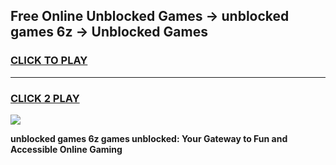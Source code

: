 
## Free Online Unblocked Games → unblocked games 6z → Unblocked Games
<h3>
<a href="https://premium.freeplayer.one?title=unblocked_games_6z&ref=21F">CLICK TO PLAY</a></h3>
<hr>

<h3>
<a href="https://premium.freeplayer.one?title=unblocked_games_6z&ref=21F">CLICK 2 PLAY</a>
  
</h3>

<a href="https://premium.freeplayer.one?title=unblocked_games_6z&ref=21F/"><img src="https://clearcache.store/games.png"></a>


**unblocked games 6z games unblocked: Your Gateway to Fun and Accessible Online Gaming**
